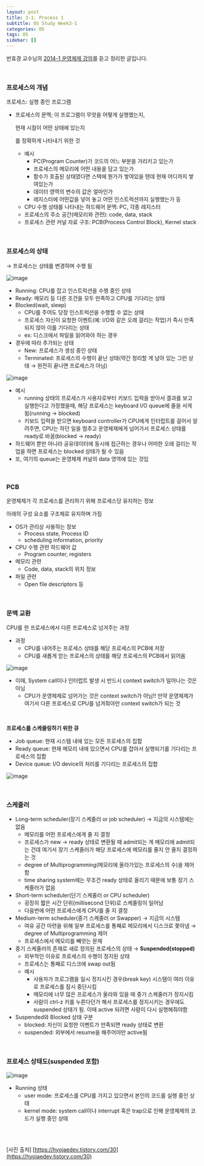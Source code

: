 ```yaml
---
layout: post
title: 3-1. Process 1
subtitle: OS Study Week3-1
categories: OS
tags: OS
sidebar: []
---
```




반효경 교수님의 [2014-1 운영체제 강의](http://www.kocw.net/home/search/kemView.do?kemId=1046323)를 듣고 정리한 글입니다.

<br>

### 프로세스의 개념

프로세스: 실행 중인 프로그램

- 프로세스의 문맥; 이 프로그램이 무엇을 어떻게 실행했는지, 

  현재 시점이 어떤 상태에 있는지

  를 정확하게 나타내기 위한 것

  - 예시
    - PC(Program Counter)가 코드의 어느 부분을 가리키고 있는가
    - 프로세스의 메모리에 어떤 내용을 담고 있는가
    - 함수가 호출된 상태였다면 스택에 뭔가가 쌓여있을 텐데 현재 어디까지 쌓여있는가
    - 데이터 영역의 변수의 값은 얼마인가
    - 레지스터에 어떤값을 넣어 놓고 어떤 인스트럭션까지 실행했는가 등
  - CPU 수행 상태를 나타내는 하드웨어 문맥: PC, 각종 레지스터
  - 프로세스의 주소 공간(메모리와 관련): code, data, stack
  - 프로세스 관련 커널 자료 구조: PCB(Process Control Block), Kernel stack

<br>

### 프로세스의 상태

→ 프로세스는 상태를 변경하며 수행 됨

![image](https://user-images.githubusercontent.com/71377968/202898046-6d9d65f2-6bfd-40ef-a43f-ad9c0b285f72.png)

- Running: CPU를 잡고 인스트럭션을 수행 중인 상태
- Ready: 메모리 등 다른 조건을 모두 만족하고 CPU를 기다리는 상태
- Blocked(wait, sleep)
  - CPU를 주어도 당장 인스트럭션을 수행할 수 없는 상태
  - 프로세스 자신이 요청한 이벤트(예: I/O와 같은 오래 걸리는 작업)가 즉시 만족되지 않아 이를 기다리는 상태
  - ex: 디스크에서 파일을 읽어와야 하는 경우
- 경우에 따라 추가되는 상태
  - New: 프로세스가 생성 중인 상태
  - Terminated: 프로세스의 수행이 끝난 상태(약간 정리할 게 남아 있는 그런 상태 → 완전히 끝나면 프로세스가 아님)



![image](https://user-images.githubusercontent.com/71377968/202898163-bf600c8f-9384-4909-8518-2f86b2b93ba2.png)

- 예시
  - running 상태의 프로세스가 사용자로부터 키보드 입력을 받아서 결과를 보고 실행한다고 가정했을때, 해당 프로세스는 keyboard I/O queue에 줄을 서게 됨(running → blocked)
  - 키보드 입력을 받으면 keyboard controller가 CPU에게 인터럽트를 걸어서 알려주면, CPU는 하던 일을 멈추고 운영체제에게 넘어가서 프로세스 상태를 ready로 바꿈(blocked → ready)
- 하드웨어 뿐만 아니라 공유데이터에 동시에 접근하는 경우나 어떠한 오래 걸리는 작업을 하면 프로세스는 blocked 상태가 될 수 있음
- 또, 여기의 queue는 운영체제 커널의 data 영역에 있는 것임

<br>

### PCB

운영체제가 각 프로세스를 관리하기 위해 프로세스당 유지하는 정보

아래의 구성 요소를 구조체로 유지하며 가짐

- OS가 관리상 사용하는 정보
  - Process state, Process ID
  - scheduling information, priority
- CPU 수행 관련 하드웨어 값
  - Program counter, registers
- 메모리 관련
  - Code, data, stack의 위치 정보
- 파일 관련
  - Open file descriptors 등

<br>

### 문맥 교환

CPU를 한 프로세스에서 다른 프로세스로 넘겨주는 과정

- 과정
  - CPU를 내어주는 프로세스 상태를 해당 프로세스의 PCB에 저장
  - CPU를 새롭게 얻는 프로세스의 상태를 해당 프로세스의 PCB에서 읽어옴

![image](https://user-images.githubusercontent.com/71377968/202899040-1d407baf-d006-4a1c-8459-a5a4c4926e74.png)

- 이때, System call이나 인터럽트 발생 시 반드시 context switch가 일어나는 것은 아님
  - CPU가 운영체제로 넘어가는 것은 context switch가 아님!! 만약 운영체제가 여기서 다른 프로세스로 CPU를 넘겨줘야만 context switch가 되는 것

<br>

**프로세스를 스케줄링하기 위한 큐**

- Job queue: 현재 시스템 내에 있는 모든 프로세스의 집합
- Ready queue: 현재 메모리 내에 있으면서 CPU를 잡아서 실행되기를 기다리는 프로세스의 집합
- Device queue: I/O device의 처리를 기다리는 프로세스의 집합

![image](https://user-images.githubusercontent.com/71377968/202899321-b2354848-e201-4756-b5a6-5b795a0ecfaa.png)

<br>

### 스케줄러

- Long-term scheduler(장기 스케줄러 or job scheduler) → 지금의 시스템에는 없음
  - 메모리를 어떤 프로세스에게 줄 지 결정
  - 프로세스가 new → ready 상태로 변환될 때 admit되는 게 메모리에 admit되는 건데 여기서 장기 스케줄러가 해당 프로세스에 메모리를 줄지 안 줄지 결정하는 것
  - degree of Multiprogramming(메모리에 올라가있는 프로세스의 수)을 제어함
  - time sharing system에는 무조건 ready 상태로 올리기 때문에 보통 장기 스케줄러가 없음
- Short-term scheduler(단기 스케줄러 or CPU scheduler)
  - 굉장히 짧은 시간 단위(millisecond 단위)로 스케줄링이 일어남
  - 다음번에 어떤 프로세스에게 CPU를 줄 지 결정
- Medium-term scheduler(중기 스케줄러 or Swapper) → 지금의 시스템
  - 여유 공간 마련을 위해 일부 프로세스를 통째로 메모리에서 디스크로 쫓아냄 → degree of Multiprogramming 제어
  - 프로세스에서 메모리를 빼앗는 문제
- 중기 스케줄러의 존재로 새로 정의된 프로세스의 상태 → **Suspended(stopped)**
  - 외부적인 이유로 프로세스의 수행이 정지된 상태
  - 프로세스는 통째로 디스크에 swap out됨
  - 예시
    - 사용자가 프로그램을 일시 정지시킨 경우(break key) 시스템이 여러 이유로 프로세스를 잠시 중단시킴
    - 메모리에 너무 많은 프로세스가 올라와 있을 때 중기 스케줄러가 정지시킴
    - 사람이 ctrl-z 키를 누른다던가 해서 프로세스를 정지시키는 경우에도 suspended 상태가 됨. 이때 active 되려면 사람이 다시 실행해줘야함
- Suspended와 Blocked 상태 구분
  - blocked: 자신이 요청한 이벤트가 만족되면 ready 상태로 변환
  - suspended: 외부에서 resume을 해주어야만 active됨

<br>

### 프로세스 상태도(suspended 포함)

![image](https://user-images.githubusercontent.com/71377968/202899909-5965645c-0bb0-40b1-9185-26ce47e66aa9.png)

- Running 상태
  - user mode: 프로세스를 CPU를 가지고 있으면서 본인의 코드를 실행 중인 상태
  - kernel mode: system call이나 interrupt 혹은 trap으로 인해 운영체제의 코드가 실행 중인 상태

<br>

<br>

[사진 출처] [https://hyojaedev.tistory.com/30](https://hyojaedev.tistory.com/30)
